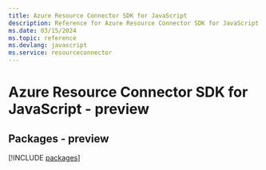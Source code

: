```yaml
---
title: Azure Resource Connector SDK for JavaScript
description: Reference for Azure Resource Connector SDK for JavaScript
ms.date: 03/15/2024
ms.topic: reference
ms.devlang: javascript
ms.service: resourceconnector
---
```

# Azure Resource Connector SDK for JavaScript - preview
## Packages - preview
[!INCLUDE [packages](resource-connector-index.md)]